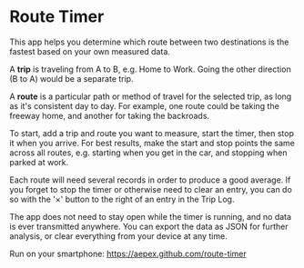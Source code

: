 # Route Timer #

This app helps you determine which route between two destinations is the fastest based on your own measured data.

A **trip** is traveling from A to B, e.g. Home to Work. Going the other direction (B to A) would be a separate trip.

A **route** is a particular path or method of travel for the selected trip, as long as it's consistent day to day. For example, one route could be taking the freeway home, and another for taking the backroads.

To start, add a trip and route you want to measure, start the timer, then stop it when you arrive. For best results, make the start and stop points the same across all routes, e.g. starting when you get in the car, and stopping when parked at work.

Each route will need several records in order to produce a good average. If you forget to stop the timer or otherwise need to clear an entry, you can do so with the '×' button to the right of an entry in the Trip Log.

The app does not need to stay open while the timer is running, and no data is ever transmitted anywhere. You can export the data as JSON for further analysis, or clear everything from your device at any time.

Run on your smartphone: https://aepex.github.com/route-timer
